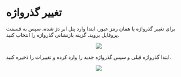 # تغییر گذرواژه

برای تغییر گذرواژه یا همان رمز عبور، ابتدا وارد پنل ابر دژ شده، سپس به قسمت پروفایل بروید.
گزینه بازنشانی گذرواژه را انتخاب کنید.

<p align="center"><img src="/doc/assets/img/Create_an_account/9.png"></p>

ابتدا گذرواژه قبلی و سپس گذرواژه جدید را وارد کرده و تغییرات را ذخیره کنید.

<p align="center"><img src="/doc/assets/img/Create_an_account/10.png"></p>

